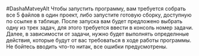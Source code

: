 #DashaMatveyAlt
Чтобы запустить программу, вам требуется собрать все 5 файлов в один проект, либо запустите готовую сборку, доступную по ссылке в таблице. После запуска вам будет предложено выбрать одну из трех задач, для этого требуется ввести в консоль номер задачи. Далее, в зависимости от задачи, нужно будет выполнять определнные действия, которые будут от вас требоваться в ходе работы программы. Не бойтесь вводить что-то нитак, все ошибки предусмотрены.
